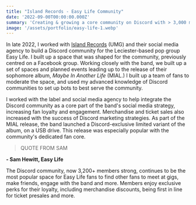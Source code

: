 ```yaml
---
title: "Island Records - Easy Life Community"
date: '2022-09-00T00:00:00.000Z'
summary: 'Creating & growing a core community on Discord with > 3,000 members'
image: '/assets/portfolio/easy-life-1.webp'
---
```


In late 2022, I worked with [Island Records](https://www.islandrecords.co.uk/) (UMG) and their social media agency to build a Discord community for the Leciester-based pop group Easy Life. I built up a space that was shaped for the community, previously centred on a Facebook group. Working closely with the band, we built up a set of spaces and planned events leading up to the release of their sophomore album, _Maybe In Another Life_ (MIAL.) I built up a team of fans to moderate the space, and used my advanced knowledge of Discord communities to set up bots to best serve the community.

I worked with the label and social media agency to help integrate the Discord community as a core part of the band's social media strategy, increasing fan loyalty and engagement. Merchandise and ticket sales also increased with the success of Discord marketing strategies. As part of the MIAL release, the band launched a Discord-exclusive limited variant of the album, on a USB drive. This release was especially popular with the community's dedicated fan core.

> QUOTE FROM SAM


**- Sam Hewitt, Easy Life**

The Discord community, now 3,200+ members strong, continues to be the most popular space for Easy Life fans to find other fans to meet at gigs, make friends, engage with the band and more. Members enjoy exclusive perks for their loyalty, including merchandise discounts, being first in line for ticket presales and more.
